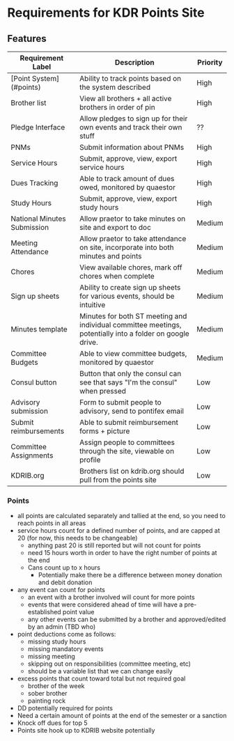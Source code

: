# Requirements for KDR Points Site

## Features

Requirement Label | Description | Priority
----------------- | ----------- | --------
[Point System] (#points)      | Ability to track points based on the system described | High
Brother list      | View all brothers + all active brothers in order of pin | High
Pledge Interface  | Allow pledges to sign up for their own events and track their own stuff | ??
PNMs  | Submit information about PNMs | High
Service Hours | Submit, approve, view, export service hours | High
Dues Tracking | Able to track amount of dues owed, monitored by quaestor | High
Study Hours | Submit, approve, view, export study hours | High
National Minutes Submission | Allow praetor to take minutes on site and export to doc | Medium
Meeting Attendance | Allow praetor to take attendance on site, incorporate into both minutes and points | Medium
Chores | View available chores, mark off chores when complete | Medium
Sign up sheets    | Ability to create sign up sheets for various events, should be intuitive |  Medium
Minutes template  | Minutes for both ST meeting and individual committee meetings, potentially into a folder on google drive. | Medium
Committee Budgets | Able to view committee budgets, monitored by quaestor | Medium
Consul button     | Button that only the consul can see that says "I'm the consul" when pressed | Low
Advisory submission | Form to submit people to advisory, send to pontifex email | Low
Submit reimbursements | Able to submit reimbursement forms + picture | Low
Committee Assignments | Assign people to committees through the site, viewable on profile | Low
KDRIB.org | Brothers list on kdrib.org should pull from the points site | Low


### Points

- all points are calculated separately and tallied at the end, so you need to reach points in all areas
- service hours count for a defined number of points, and are capped at 20 (for now, this needs to be changeable)
  - anything past 20 is still reported but will not count for points
  - need 15 hours worth in order to have the right number of points at the end
  - Cans count up to x hours
    - Potentially make there be a difference between money donation and debit donation
- any event can count for points
  - an event with a brother involved will count for more points
  - events that were considered ahead of time will have a pre-established point value
  - any other events can be submitted by a brother and approved/edited by an admin (TBD who)
- point deductions come as follows:
  - missing study hours
  - missing mandatory events
  - missing meeting
  - skipping out on responsibilities (committee meeting, etc)
  - should be a variable list that we can change easily
- excess points that count toward total but not required goal
  - brother of the week
  - sober brother
  - painting rock
- DD potentially required for points
- Need a certain amount of points at the end of the semester or a sanction
- Knock off dues for top 5
- Points site hook up to KDRIB website potentially
